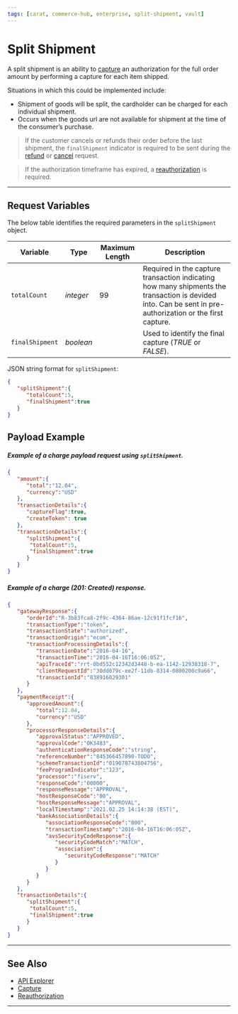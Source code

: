 ```yaml
---
tags: [carat, commerce-hub, enterprise, split-shipment, vault]
---
```



# Split Shipment

A split shipment is an ability to [capture](?path=docs/Resources/API-Documents/Payments/Capture.md) an authorization for the full order amount by performing a capture for each item shipped.

Situations in which this could be implemented include:

- Shipment of goods will be split, the cardholder can be charged for each individual shipment.
- Occurs when the goods url are not available for shipment at the time of the consumer’s purchase.

<!-- theme: info -->
> If the customer cancels or refunds their order before the last shipment, the `finalShipment` indicator is required to be sent during the [refund](?path=docs/Resources/API-Documents/Payments/Refund.md) or [cancel](?path=docs/Resources/API-Documents/Payments/Cancel.md) request.

<!-- theme: warning -->
> If the authorization timeframe has expired, a [reauthorization](?path=docs/Resources/Guides/Authorizations/Re-Auth.md) is required.

---

## Request Variables

<!--
type: tab
title: splitShipment
-->

The below table identifies the required parameters in the `splitShipment` object.

|Variable    |  Type| Maximum Length | Description |
|---------|----------|----------------|---------|
| `totalCount` | *integer* | 99 | Required in the capture transaction indicating how many shipments the transaction is devided into. Can be sent in pre-authorization or the first capture.|
| `finalShipment` | *boolean* |  | Used to identify the final capture (*TRUE* or *FALSE*).|

<!--
type: tab
title: JSON Example
-->

JSON string format for `splitShipment`:

```json
{
   "splitShipment":{
      "totalCount":5,
      "finalShipment":true
   }
}
```

<!-- type: tab-end -->

## Payload Example

<!--
type: tab
title: Request
-->

##### Example of a charge payload request using `splitShipment`.

```json
{
   "amount":{
      "total":"12.04",
      "currency":"USD"
   },
   "transactionDetails":{
      "captureFlag":true,
      "createToken": true
   },
   "transactionDetails":{
      "splitShipment":{
       "totalCount":5,
       "finalShipment":true
      }
   }  
}
```

<!--
type: tab
title: Response
-->

##### Example of a charge (201: Created) response.

```json
{
   "gatewayResponse":{
      "orderId":"R-3b83fca8-2f9c-4364-86ae-12c91f1fcf16",
      "transactionType":"token",
      "transactionState":"authorized",
      "transactionOrigin":"ecom",
      "transactionProcessingDetails":{
         "transactionDate":"2016-04-16",
         "transactionTime":"2016-04-16T16:06:05Z",
         "apiTraceId":"rrt-0bd552c12342d3448-b-ea-1142-12938318-7",
         "clientRequestId":"30dd879c-ee2f-11db-8314-0800200c9a66",
         "transactionId":"838916029301"
      }
   },
   "paymentReceipt":{
      "approvedAmount":{
         "total":12.04,
         "currency":"USD"
      },
      "processorResponseDetails":{
         "approvalStatus":"APPROVED",
         "approvalCode":"OK3483",
         "authenticationResponseCode":"string",
         "referenceNumber":"845366457890-TODO",
         "schemeTransactionId":"019078743804756",
         "feeProgramIndicator":"123",
         "processor":"fiserv",
         "responseCode":"00000",
         "responseMessage":"APPROVAL",
         "hostResponseCode":"00",
         "hostResponseMessage":"APPROVAL",
         "localTimestamp":"2021.02.25 14:14:38 (EST)",
         "bankAssociationDetails":{
            "associationResponseCode":"000",
            "transactionTimestamp":"2016-04-16T16:06:05Z",
            "avsSecurityCodeResponse":{
               "securityCodeMatch":"MATCH",
               "association":{
                  "securityCodeResponse":"MATCH"
               }
            }
         }
      }
   },
   "transactionDetails":{
      "splitShipment":{
       "totalCount":5,
       "finalShipment":true
      }
   }  
}
```

<!-- type: tab-end -->

---

## See Also

- [API Explorer](../api/?type=post&path=/payments/v1/charges)
- [Capture](?path=docs/Resources/API-Documents/Payments/Capture.md)
- [Reauthorization](?path=docs/Resources/Guides/Authorizations/Re-Auth.md)

---
